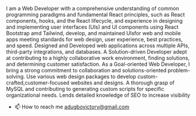 I am a Web Developer with a comprehensive understanding of common programming paradigms and fundamental React principles, such as React components, hooks, and the React lifecycle, and experience in designing and implementing user interfaces (UIs) and UI components using React Bootstrap amd Tailwind, develop, and maintained UIsfor web and mobile apps meeting standards for web design, user experience, best practices, and speed.
Designed and Developed web applications across multiple APIs, third-party integrations, and databases.
A Solution-driven Developer adept at contributing to a highly collaborative work environment, finding solutions, and determining customer satisfaction.
As a Goal-oriented Web Developer, I bring a strong commitment to collaboration and solutions-oriented problem-solving. Use various web design
packages to develop custom-crafted,customer-focused websites and designs.
A thorough grasp of MySQL and contributing to generating custom scripts for specific organizational needs.
Lends detailed knowledge of SEO to increase visibility
- 📫 How to reach me adugbovictory@gmail.com

<!---
veektrie/veektrie is a ✨ special ✨ repository because its `README.md` (this file) appears on your GitHub profile.
You can click the Preview link to take a look at your changes.
--->
